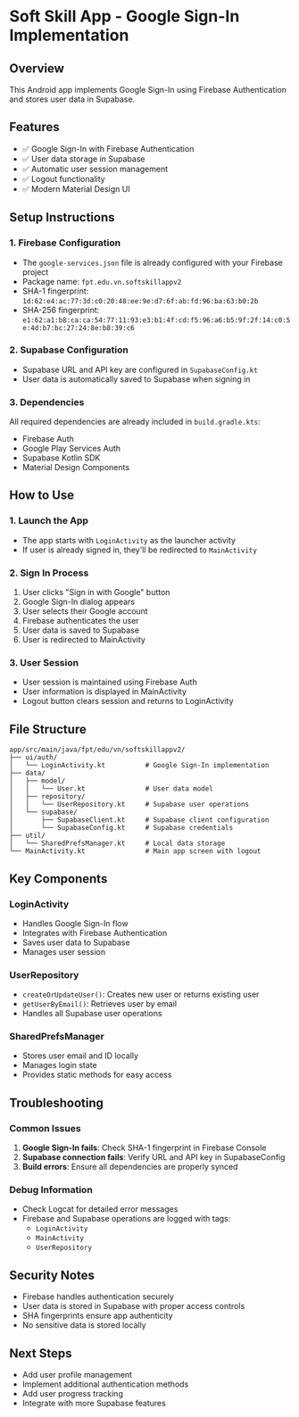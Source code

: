 # Soft Skill App - Google Sign-In Implementation

## Overview
This Android app implements Google Sign-In using Firebase Authentication and stores user data in Supabase.

## Features
- ✅ Google Sign-In with Firebase Authentication
- ✅ User data storage in Supabase
- ✅ Automatic user session management
- ✅ Logout functionality
- ✅ Modern Material Design UI

## Setup Instructions

### 1. Firebase Configuration
- The `google-services.json` file is already configured with your Firebase project
- Package name: `fpt.edu.vn.softskillappv2`
- SHA-1 fingerprint: `1d:62:e4:ac:77:3d:c0:20:48:ee:9e:d7:6f:ab:fd:96:ba:63:b0:2b`
- SHA-256 fingerprint: `e1:62:a1:b8:ca:ca:54:77:11:93:e3:b1:4f:cd:f5:96:a6:b5:9f:2f:14:c0:5e:4d:b7:bc:27:24:8e:b8:39:c6`

### 2. Supabase Configuration
- Supabase URL and API key are configured in `SupabaseConfig.kt`
- User data is automatically saved to Supabase when signing in

### 3. Dependencies
All required dependencies are already included in `build.gradle.kts`:
- Firebase Auth
- Google Play Services Auth
- Supabase Kotlin SDK
- Material Design Components

## How to Use

### 1. Launch the App
- The app starts with `LoginActivity` as the launcher activity
- If user is already signed in, they'll be redirected to `MainActivity`

### 2. Sign In Process
1. User clicks "Sign in with Google" button
2. Google Sign-In dialog appears
3. User selects their Google account
4. Firebase authenticates the user
5. User data is saved to Supabase
6. User is redirected to MainActivity

### 3. User Session
- User session is maintained using Firebase Auth
- User information is displayed in MainActivity
- Logout button clears session and returns to LoginActivity

## File Structure

```
app/src/main/java/fpt/edu/vn/softskillappv2/
├── ui/auth/
│   └── LoginActivity.kt          # Google Sign-In implementation
├── data/
│   ├── model/
│   │   └── User.kt               # User data model
│   ├── repository/
│   │   └── UserRepository.kt     # Supabase user operations
│   └── supabase/
│       ├── SupabaseClient.kt     # Supabase client configuration
│       └── SupabaseConfig.kt     # Supabase credentials
├── util/
│   └── SharedPrefsManager.kt     # Local data storage
└── MainActivity.kt               # Main app screen with logout
```

## Key Components

### LoginActivity
- Handles Google Sign-In flow
- Integrates with Firebase Authentication
- Saves user data to Supabase
- Manages user session

### UserRepository
- `createOrUpdateUser()`: Creates new user or returns existing user
- `getUserByEmail()`: Retrieves user by email
- Handles all Supabase user operations

### SharedPrefsManager
- Stores user email and ID locally
- Manages login state
- Provides static methods for easy access

## Troubleshooting

### Common Issues
1. **Google Sign-In fails**: Check SHA-1 fingerprint in Firebase Console
2. **Supabase connection fails**: Verify URL and API key in SupabaseConfig
3. **Build errors**: Ensure all dependencies are properly synced

### Debug Information
- Check Logcat for detailed error messages
- Firebase and Supabase operations are logged with tags:
  - `LoginActivity`
  - `MainActivity`
  - `UserRepository`

## Security Notes
- Firebase handles authentication securely
- User data is stored in Supabase with proper access controls
- SHA fingerprints ensure app authenticity
- No sensitive data is stored locally

## Next Steps
- Add user profile management
- Implement additional authentication methods
- Add user progress tracking
- Integrate with more Supabase features 